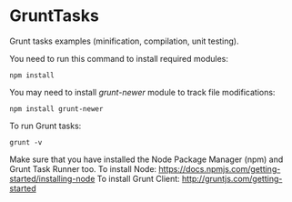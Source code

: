 # GruntTasks
Grunt tasks examples (minification, compilation, unit testing).

You need to run this command to install required modules:
```
npm install
```

You may need to install *grunt-newer* module to track file modifications:
```
npm install grunt-newer
```

To run Grunt tasks:
```
grunt -v
```

Make sure that you have installed the Node Package Manager (npm) and Grunt Task Runner too.
To install Node: https://docs.npmjs.com/getting-started/installing-node
To install Grunt Client: http://gruntjs.com/getting-started
